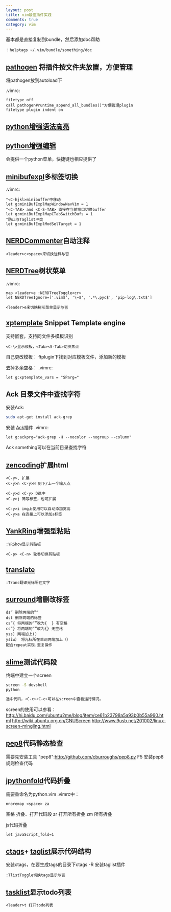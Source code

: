 ```yaml
---
layout: post
title: vim最佳插件实践
comments: true
category: vim
---
```


基本都是直接复制到bundle，然后添加doc帮助 

```
：helptags ~/.vim/bundle/something/doc
```

## [pathogen](http://www.vim.org/scripts/script.php?script_id=2332) 将插件按文件夹放置，方便管理 

将pathogen放到autoload下 

.vimrc: 

```vim
filetype off
call pathogen#runtime_append_all_bundles()"方便管理plugin
filetype plugin indent on
```

## [python增强语法高亮](http://www.vim.org/scripts/script.php?script_id=790)

## [python增强编辑](http://www.vim.org/scripts/script.php?script_id=30)

会提供一个python菜单，快捷键也相应提供了 

## [minibufexpl](http://www.vim.org/scripts/script.php?script_id=159)多标签切换 

.vimrc: 

```vim
"<C-hjkl>minibuffer中移动
let g:miniBufExplMapWindowNavVim = 1
"<C-TAB> and <C-S-TAB> 直接在当前窗口切换buffer
let g:miniBufExplMapCTabSwitchBufs = 1
"防止与Taglist冲突
let g:miniBufExplModSelTarget = 1
```

## [NERDCommenter](http://www.vim.org/scripts/script.php?script_id=1218)自动注释 

```
<leader>c<space>来切换注释与否
```

## [NERDTree](http://www.vim.org/scripts/script.php?script_id=1658)树状菜单 

.vimrc: 

```vim
map <leader>e :NERDTreeToggle<cr>
let NERDTreeIgnore=['.vim$', '\~$', '.*\.pyc$', 'pip-log\.txt$']
```

```
<leader>e来切换树形菜单显示与否 
```

## [xptemplate](http://code.google.com/p/xptemplate/) Snippet Template engine 
支持嵌套，支持同文件多模板识别 

```
<C-\>显示模板，<Tab><S-Tab>切换焦点 
```

自己更改模板： 
ftplugin下找到对应模板文件，添加新的模板 

去掉多余空格： 
.vimrc: 

```vim
let g:xptemplate_vars = "SParg="
```

## Ack 目录文件中查找字符 

安装Ack: 

```bash
sudo apt-get install ack-grep
```

安装 [Ack](https://github.com/mileszs/ack.vim)插件 
.vimrc: 

```vim
let g:ackprg="ack-grep -H --nocolor --nogroup --column"
```

Ack something可以在当前目录查找字符 

## [zencoding](http://www.vim.org/scripts/script.php?script_id=2981)扩展html 

```
<C-y>, 扩展 
<C-y>n <C-y>N 到下/上一个输入点 

<C-y>d <C-y> D选中 
<C-y>j 简写标签，也可扩展 

<C-y>i img上使用可以自动添加宽高 
<C-y>a 在连接上可以添加a标签 
```

## [YankRing](http://www.vim.org/scripts/script.php?script_id=1234)增强型粘贴 

```
:YRShow显示剪贴板 

<C-p> <C-n> 轮番切换剪贴板 
```

## [translate](http://www.vim.org/scripts/script.php?script_id=2996)

```
:Trans翻译光标所在文字 
```

## [surround](http://www.vim.org/scripts/script.php?script_id=1697)增删改标签 

```
ds“ 删除两端的”“ 
dst 删除两端的标签 
cs”{ 将两端的“”改为{  } 有空格 
cs”} 将两端的“”改为{} 无空格 
yss) 两端加上() 
ysiw） 将光标所在单词两端加上（） 
配合repeat实现.重复操作 
```

## [slime](https://github.com/jpalardy/dotfiles/raw/master/vim/plugin/slime.vim)测试代码段 

终端中建立一个screen 

```bash
screen -S devshell
python

选中代码，<C-c><C-c>可以在screen中查看运行情况。 
```

screen的使用可以参看： 
http://hi.baidu.com/ubuntu2me/blog/item/ce61b23798a5a93b0b55a960.html 
http://wiki.ubuntu.org.cn/GNUScreen 
http://www.9usb.net/201002/linux-screen-mingling.html 

## [pep8](http://www.vim.org/scripts/script.php?script_id=2914)代码静态检查 

需要先安装工具 "pep8":http://github.com/cburroughs/pep8.py 
F5 安装pep8规则检查代码 

## [jpythonfold](http://www.vim.org/scripts/script.php?script_id=2527)代码折叠 

需要重命名为python.vim 
.vimrc中： 

```vim
nnoremap <space> za
```

空格 折叠、打开代码段 
zr 打开所有折叠 
zm 所有折叠 

js代码折叠 

```vim
let javaScript_fold=1 
```

## [ctags](http://ctags.sourceforge.net/)+ [taglist](http://www.vim.org/scripts/script.php?script_id=273)展示代码结构 

安装ctags，在要生成tags的目录下ctags -R 
安装taglist插件 

```vim
:TlistToggle切换tags显示与否 
```

## [tasklist](http://www.vim.org/scripts/script.php?script_id=2607)显示todo列表 

```vim
<leader>t 打开todo列表 
```
